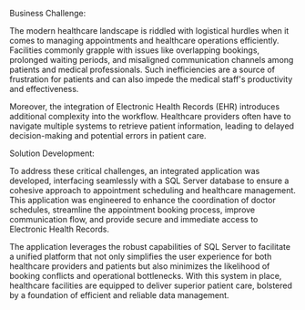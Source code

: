 Business Challenge:

The modern healthcare landscape is riddled with logistical hurdles when it comes to managing appointments and healthcare operations efficiently. Facilities commonly grapple with issues like overlapping bookings, prolonged waiting periods, and misaligned communication channels among patients and medical professionals. Such inefficiencies are a source of frustration for patients and can also impede the medical staff's productivity and effectiveness.

Moreover, the integration of Electronic Health Records (EHR) introduces additional complexity into the workflow. Healthcare providers often have to navigate multiple systems to retrieve patient information, leading to delayed decision-making and potential errors in patient care.

Solution Development:

To address these critical challenges, an integrated application was developed, interfacing seamlessly with a SQL Server database to ensure a cohesive approach to appointment scheduling and healthcare management. This application was engineered to enhance the coordination of doctor schedules, streamline the appointment booking process, improve communication flow, and provide secure and immediate access to Electronic Health Records.

The application leverages the robust capabilities of SQL Server to facilitate a unified platform that not only simplifies the user experience for both healthcare providers and patients but also minimizes the likelihood of booking conflicts and operational bottlenecks. With this system in place, healthcare facilities are equipped to deliver superior patient care, bolstered by a foundation of efficient and reliable data management.
